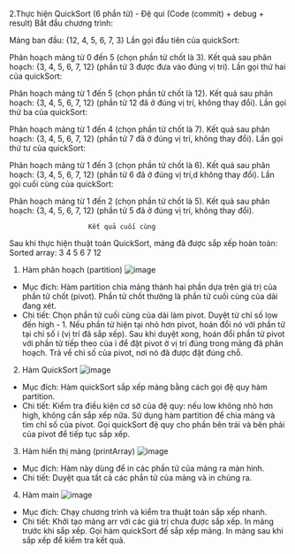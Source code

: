 2.Thực hiện QuickSort (6 phần tử)
	- Đệ qui (Code (commit) + debug + result)
Bắt đầu chương trình:

Mảng ban đầu: {12, 4, 5, 6, 7, 3}
Lần gọi đầu tiên của quickSort:

Phân hoạch mảng từ 0 đến 5 (chọn phần tử chốt là 3).
Kết quả sau phân hoạch: {3, 4, 5, 6, 7, 12} (phần tử 3 được đưa vào đúng vị trí).
Lần gọi thứ hai của quickSort:

Phân hoạch mảng từ 1 đến 5 (chọn phần tử chốt là 12).
Kết quả sau phân hoạch: {3, 4, 5, 6, 7, 12} (phần tử 12 đã ở đúng vị trí, không thay đổi).
Lần gọi thứ ba của quickSort:

Phân hoạch mảng từ 1 đến 4 (chọn phần tử chốt là 7).
Kết quả sau phân hoạch: {3, 4, 5, 6, 7, 12} (phần tử 7 đã ở đúng vị trí, không thay đổi).
Lần gọi thứ tư của quickSort:

Phân hoạch mảng từ 1 đến 3 (chọn phần tử chốt là 6).
Kết quả sau phân hoạch: {3, 4, 5, 6, 7, 12} (phần tử 6 đã ở đúng vị trí,d không thay đổi).
Lần gọi cuối cùng của quickSort:

Phân hoạch mảng từ 1 đến 2 (chọn phần tử chốt là 5).
Kết quả sau phân hoạch: {3, 4, 5, 6, 7, 12} (phần tử 5 đã ở đúng vị trí, không thay đổi).

                        Kết quả cuối cùng
Sau khi thực hiện thuật toán QuickSort, mảng đã được sắp xếp hoàn toàn:
Sorted array: 3 4 5 6 7 12
1. Hàm phân hoạch (partition)
 ![image](https://github.com/user-attachments/assets/5e7de9eb-a24a-44f6-97a0-7c8de76919e6)
- Mục đích: Hàm partition chia mảng thành hai phần dựa trên giá trị của phần tử chốt (pivot). Phần tử chốt thường là phần tử cuối cùng của dải đang xét.
- Chi tiết:
Chọn phần tử cuối cùng của dải làm pivot.
Duyệt từ chỉ số low đến high - 1. Nếu phần tử hiện tại nhỏ hơn pivot, hoán đổi nó với phần tử tại chỉ số i (vị trí đã sắp xếp).
Sau khi duyệt xong, hoán đổi phần tử pivot với phần tử tiếp theo của i để đặt pivot ở vị trí đúng trong mảng đã phân hoạch.
Trả về chỉ số của pivot, nơi nó đã được đặt đúng chỗ.
2. Hàm QuickSort
  ![image](https://github.com/user-attachments/assets/85dc0c1e-0ee1-40c1-ab29-11307923afed)
- Mục đích: Hàm quickSort sắp xếp mảng bằng cách gọi đệ quy hàm partition.
- Chi tiết:
Kiểm tra điều kiện cơ sở của đệ quy: nếu low không nhỏ hơn high, không cần sắp xếp nữa.
Sử dụng hàm partition để chia mảng và tìm chỉ số của pivot.
Gọi quickSort đệ quy cho phần bên trái và bên phải của pivot để tiếp tục sắp xếp.
3. Hàm hiển thị mảng (printArray)
  ![image](https://github.com/user-attachments/assets/0d8c1354-dc30-403b-bdb4-8b64f2b28b0b)
- Mục đích: Hàm này dùng để in các phần tử của mảng ra màn hình.
- Chi tiết:
Duyệt qua tất cả các phần tử của mảng và in chúng ra.
4. Hàm main
  ![image](https://github.com/user-attachments/assets/8607308b-8d86-4a66-a495-7bb3630daf19)
- Mục đích: Chạy chương trình và kiểm tra thuật toán sắp xếp nhanh.
- Chi tiết:
Khởi tạo mảng arr với các giá trị chưa được sắp xếp.
In mảng trước khi sắp xếp.
Gọi hàm quickSort để sắp xếp mảng.
In mảng sau khi sắp xếp để kiểm tra kết quả.






